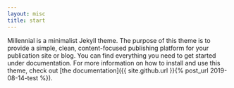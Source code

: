 ```yaml
---
layout: misc
title: start
---
```


Millennial is a minimalist Jekyll theme. The purpose of this theme is to provide a simple, clean, content-focused publishing platform for your publication site or blog. You can find everything you need to get started under documentation. For more information on how to install and use this theme, check out [the documentation]({{ site.github.url }}{% post_url 2019-08-14-test %}).
